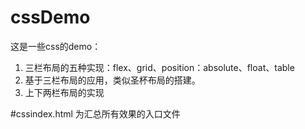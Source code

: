 # cssDemo
这是一些css的demo：
1. 三栏布局的五种实现：flex、grid、position：absolute、float、table
2. 基于三栏布局的应用，类似圣杯布局的搭建。
3. 上下两栏布局的实现

#cssindex.html
为汇总所有效果的入口文件
